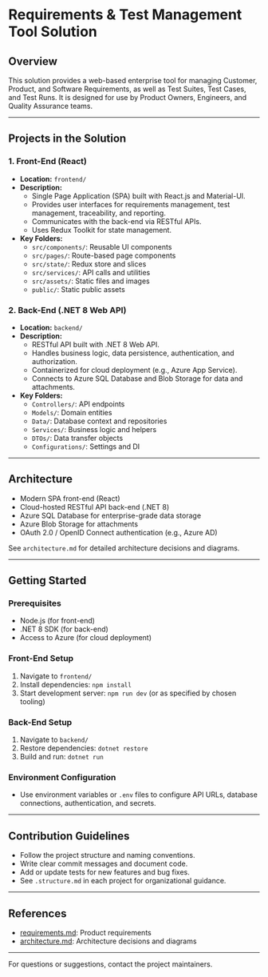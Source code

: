 # Requirements & Test Management Tool Solution

## Overview

This solution provides a web-based enterprise tool for managing Customer, Product, and Software Requirements, as well as Test Suites, Test Cases, and Test Runs. It is designed for use by Product Owners, Engineers, and Quality Assurance teams.

---

## Projects in the Solution

### 1. Front-End (React)

- **Location:** `frontend/`
- **Description:**
  - Single Page Application (SPA) built with React.js and Material-UI.
  - Provides user interfaces for requirements management, test management, traceability, and reporting.
  - Communicates with the back-end via RESTful APIs.
  - Uses Redux Toolkit for state management.
- **Key Folders:**
  - `src/components/`: Reusable UI components
  - `src/pages/`: Route-based page components
  - `src/state/`: Redux store and slices
  - `src/services/`: API calls and utilities
  - `src/assets/`: Static files and images
  - `public/`: Static public assets

### 2. Back-End (.NET 8 Web API)

- **Location:** `backend/`
- **Description:**
  - RESTful API built with .NET 8 Web API.
  - Handles business logic, data persistence, authentication, and authorization.
  - Containerized for cloud deployment (e.g., Azure App Service).
  - Connects to Azure SQL Database and Blob Storage for data and attachments.
- **Key Folders:**
  - `Controllers/`: API endpoints
  - `Models/`: Domain entities
  - `Data/`: Database context and repositories
  - `Services/`: Business logic and helpers
  - `DTOs/`: Data transfer objects
  - `Configurations/`: Settings and DI

---

## Architecture

- Modern SPA front-end (React)
- Cloud-hosted RESTful API back-end (.NET 8)
- Azure SQL Database for enterprise-grade data storage
- Azure Blob Storage for attachments
- OAuth 2.0 / OpenID Connect authentication (e.g., Azure AD)

See `architecture.md` for detailed architecture decisions and diagrams.

---

## Getting Started

### Prerequisites

- Node.js (for front-end)
- .NET 8 SDK (for back-end)
- Access to Azure (for cloud deployment)

### Front-End Setup

1. Navigate to `frontend/`
2. Install dependencies: `npm install`
3. Start development server: `npm run dev` (or as specified by chosen tooling)

### Back-End Setup

1. Navigate to `backend/`
2. Restore dependencies: `dotnet restore`
3. Build and run: `dotnet run`

### Environment Configuration

- Use environment variables or `.env` files to configure API URLs, database connections, authentication, and secrets.

---

## Contribution Guidelines

- Follow the project structure and naming conventions.
- Write clear commit messages and document code.
- Add or update tests for new features and bug fixes.
- See `.structure.md` in each project for organizational guidance.

---

## References

- [requirements.md](requirements.md): Product requirements
- [architecture.md](architecture.md): Architecture decisions and diagrams

---

For questions or suggestions, contact the project maintainers.
